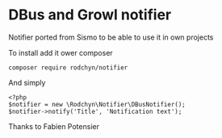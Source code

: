 DBus and Growl notifier
========

Notifier ported from Sismo to be able to use it in own projects

To install add it ower composer

    composer require rodchyn/notifier
    
And simply

    <?php
    $notifier = new \Rodchyn\Notifier\DBusNotifier();
    $notifier->notify('Title', 'Notification text');
    
Thanks to Fabien Potensier